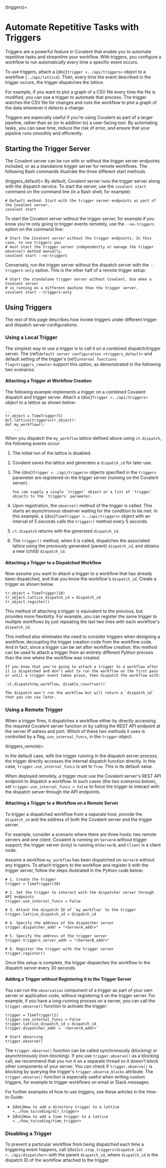 (triggers)=

# Automate Repetitive Tasks with Triggers

Triggers are a powerful feature in Covalent that enable you to automate repetitive tasks and streamline your workflow. With triggers, you configure a workflow to run automatically every time a specific event occurs.

To use triggers, attach a {doc}`trigger <../api/triggers>` object to a workflow (`../api/lattice`). Then, every time the event described in the trigger occurs, the trigger dispatches the lattice. 

For example, if you want to plot a graph of a CSV file every time the file is modified, you can use a trigger to automate that process. The trigger watches the CSV file for changes and runs the workflow to plot a graph of the data whenever it detects a change.

Triggers are especially useful if you're using Covalent as part of a larger pipeline, rather than as (or in addition to) a user-facing tool. By automating tasks, you can save time, reduce the risk of error, and ensure that your pipeline runs smoothly and efficiently.


## Starting the Trigger Server

The Covalent server can be run with or without the trigger server endpoints included, or as a standalone trigger server for remote workflows. The following Bash commands illustrate the three different start methods.

(triggers_default)=
By default, Covalent server runs the trigger server along with the dispatch service. To start the server, use the `covalent start` command on the command line (in a Bash shell, for example):

```{code-block} bash
# Default method: Start with the trigger server endpoints as part of the Covalent server.
covalent start
```

To start the Covalent server without the trigger server, for example if you know you're only going to trigger events remotely, use the `--no-triggers` option on the command line:

```{code-block} bash
# Start the Covalent server without the trigger endpoints. In this case, to use triggers you
# must start the trigger server independently or manage the trigger observe() method manually.
covalent start --no-triggers
```

Conversely, run the trigger server without the dispatch server with the `--triggers-only` option. This is the other half of a remote trigger setup:

```{code-block} bash
# Start the standalone trigger server without Covalent. Use when a Covalent server
# is running on a different machine than the trigger server.
covalent start --triggers-only
```

## Using Triggers

The rest of this page describes how invoke triggers under different trigger and dispatch server configurations.

### Using a Local Trigger

The simplest way to use a trigger is to call it on a combined dispatch/trigger server. The {ref}`default server configuration <triggers_default>` and default setting of the trigger's {ref}`internal functions flag<triggers_remote>` support this option, as demonstrated in the following two scenarios.


#### Attaching a Trigger at Workflow Creation

The following example implements a trigger on a combined Covalent dispatch and trigger server. Attach a {doc}`Trigger <../api/triggers>` object to a lattice as shown below:

```{code-block} python
...
tr_object = TimeTrigger(5)
@ct.lattice(triggers=tr_object):
def my_workflow():
    ...
```
When you dispatch the `my_workflow` lattice defined above using `ct.dispatch`, the following events occur:

1. The initial run of the lattice is disabled.
2. Covalent saves the lattice and generates a `dispatch_id` for later use.
3. The {doc}`Trigger <../api/triggers>` objects specified in the `triggers` parameter are registered on the trigger server (running on the Covalent server).

    ```{note}
    You can supply a single `trigger` object or a list of `trigger` objects to the `triggers` parameter.
    ```
4. Upon registration, the `observe()` method of the trigger is called. This starts an asynchronous observer waiting for the condition to be met. In this example, a {doc}`TimeTrigger <../api/triggers>` object with an interval of 5 seconds calls the `trigger()` method every 5 seconds. 
5. `ct.dispatch` returns with the generated `dispatch_id`.
6. The `trigger()` method, when it is called, dispatches the associated lattice using the previously generated (parent) `dispatch_id`, and obtains a new (child) `dispatch_id`.


#### Attaching a Trigger to a Dispatched Workflow

Now assume you want to attach a trigger to a workflow that has already been dispatched, and that you know the workflow's `dispatch_id`. Create a trigger as shown below.

```{code-block} python
tr_object = TimeTrigger(10)
tr_object.lattice_dispatch_id = dispatch_id
tr_object.register()
```

This method of attaching a trigger is equivalent to the previous, but provides more flexibility. For example, you can register the same trigger to multiple workflows by just repeating the last two lines with each workflow's `dispatch_id`. 

This method also eliminates the need to consider triggers when designing a workflow, decoupling the trigger creation code from the workflow code. And in fact, since a trigger can be set after workflow creation, this method can be used to attach a trigger from an entirely different Python process than the one where the workflow was created.

```{note}
If you know that you're going to attach a trigger to a workflow after it is dispatched and don't want to run the workflow on the first pass or until a trigger event takes place, then dispatch the workflow with:

`ct.dispatch(my_workflow, disable_run=True)()`

The dispatch won't run the workflow but will return a `dispatch_id` that you can use later.
```

### Using a Remote Trigger

When a trigger fires, it dispatches a workflow either by directly accessing the required Covalent server function or by calling the REST API endpoint at the server IP adress and port. Which of these two methods it uses is controlled by a flag, `use_internal_funcs`, in the `trigger` object.

(triggers_remote)=

In the default case, with the trigger running in the dispatch server process, the trigger directly accesses the internal dispatch function directly. In this case, `trigger.use_internal_funcs` is set to `True`. This is its default value.

When deployed remotely, a trigger must use the Covalent server's REST API endpoint to dispatch a workflow. In such cases (the two scenarios below), set `trigger.use_internal_funcs = False` to force the trigger to interact with the dispatch server through the API endpoints.

#### Attaching a Trigger to a Workflow on a Remote Server

To trigger a dispatched workflow from a separate host, provide the `dispatch_id` and the address of both the Covalent server and the trigger server. 

For example, consider a scenario where there are three hosts: two remote servers and one client. Covalent is running on `ServerA` without trigger support; the trigger server (only) is running on`ServerB`; and `Client` is a client node.

Assume a workflow `my_workflow` has been dispatched on `ServerA` without any triggers. To attach triggers to the workflow and register it with the trigger server, follow the steps illustrated in the Python code below:

```{code-block} python
# 1. Create the trigger
trigger = TimeTrigger(30)

# 2. Set the trigger to interact with the dispatcher server through API endpoints
trigger.use_internal_funcs = False

# 3. Attach the dispatch ID of `my_workflow` to the trigger
trigger.lattice_dispatch_id = dispatch_id

# 4. Specify the address of the dispatcher server
trigger.dispatcher_addr = "<ServerA_addr>"

# 5. Specify the address of the trigger server
trigger.triggers_server_addr = "<ServerB_addr>"

# 6. Register the trigger with the trigger server
trigger.register()
```

Once this setup is complete, the trigger dispatches the workflow to the dispatch server every 30 seconds.


#### Adding a Trigger without Registering it to the Trigger Server

You can run the `observation` component of a trigger as part of your own server or application code, without registering it on the trigger server. For example, if you have a long-running process on a server, you can call the `trigger.observe()` function to activate the trigger:

```{code-block} python
trigger = TimeTrigger(2)
trigger.use_internal_funcs = False
trigger.lattice_dispatch_id = dispatch_id
trigger.dispatcher_addr = `<ServerA_addr>`

# Start observing
trigger.observe()
```

The `trigger.observe()` function can be called synchronously (blocking) or asynchronously (non-blocking). If you use `trigger.observe()` as a blocking call, we recommend that you run it on a separate thread so it doesn't block other components of your server. You can check if `trigger.observe()` is blocking by querying the trigger's `trigger.observe_blocks` attribute. The `trigger.observe()` funciton is especially useful when writing custom triggers, for example to trigger workflows on email or Slack messages. 

For further examples of how to use triggers, see these articles in the How-to Guide:

- {doc}`How to add a directory trigger to a lattice <../how_to/coding/dir_trigger>`
- {doc}`How to add a time trigger to a lattice <../how_to/coding/time_trigger>`

### Disabling a Trigger

To prevent a particular workflow from being dispatched each time a triggering event happens, call {doc}`ct.stop_triggers(dispatch_id) <../api/dispatcher>` with the parent `dispatch_id`, where `dispatch_id` is the dispatch ID of the workflow attached to the trigger.
